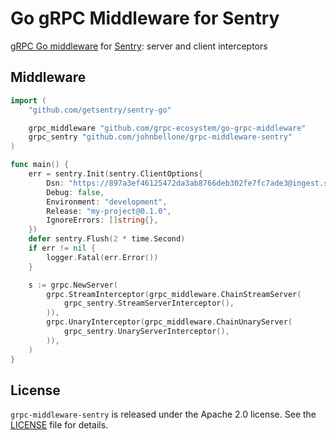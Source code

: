 # Go gRPC Middleware for Sentry
[gRPC Go middleware][0] for [Sentry][1]: server and client interceptors

## Middleware

``` go
import (
    "github.com/getsentry/sentry-go"

    grpc_middleware "github.com/grpc-ecosystem/go-grpc-middleware"
    grpc_sentry "github.com/johnbellone/grpc-middleware-sentry"
)

func main() {
	err = sentry.Init(sentry.ClientOptions{
		Dsn: "https://897a3ef46125472da3ab8766deb302fe7fc7ade3@ingest.sentry.io/42",
		Debug: false,
		Environment: "development",
		Release: "my-project@0.1.0",
		IgnoreErrors: []string{},
	})
	defer sentry.Flush(2 * time.Second)
	if err != nil {
		logger.Fatal(err.Error())
	}

	s := grpc.NewServer(
		grpc.StreamInterceptor(grpc_middleware.ChainStreamServer(
			grpc_sentry.StreamServerInterceptor(),
		)),
		grpc.UnaryInterceptor(grpc_middleware.ChainUnaryServer(
			grpc_sentry.UnaryServerInterceptor(),
		)),
	)
}
```

## License
`grpc-middleware-sentry` is released under the Apache 2.0 license. See the [LICENSE](LICENSE) file for details.

[0]: https://github.com/grpc-ecosystem/go-grpc-middleware
[1]: https://sentry.io
